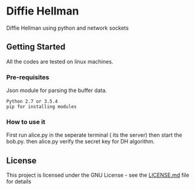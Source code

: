 # Diffie Hellman
Diffie Hellman using python and network sockets

## Getting Started

All the codes are tested on linux machines.

### Pre-requisites

Json module for parsing the buffer data.


```
Python 2.7 or 3.5.4 
pip for installing modules

```
### How to use it 



First run alice.py in the seperate terminal ( its the server) then start the bob.py.
then  alice.py verify the secret key for DH algorithm.




## License

This project is licensed under the GNU License - see the [LICENSE.md](LICENSE.md) file for details
